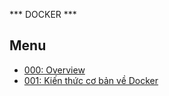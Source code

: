 *** DOCKER ***
## Menu
* [000: Overview](/docker/learning/000-overview.md)
* [001: Kiến thức cơ bản về Docker](/docker/learning/001-basic.md)